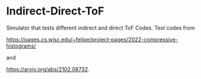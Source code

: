 # Indirect-Direct-ToF

Simulator that tests different indirect and direct ToF Codes. Test codes from 

https://pages.cs.wisc.edu/~felipe/project-pages/2022-compressive-histograms/

and 

https://arxiv.org/abs/2102.08732. 

